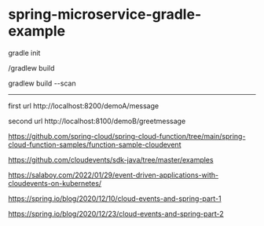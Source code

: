 # spring-microservice-gradle-example



gradle init


/gradlew build

gradlew build --scan

---------------------

first url   http://localhost:8200/demoA/message


second url  http://localhost:8100/demoB/greetmessage


https://github.com/spring-cloud/spring-cloud-function/tree/main/spring-cloud-function-samples/function-sample-cloudevent


https://github.com/cloudevents/sdk-java/tree/master/examples

https://salaboy.com/2022/01/29/event-driven-applications-with-cloudevents-on-kubernetes/

https://spring.io/blog/2020/12/10/cloud-events-and-spring-part-1

https://spring.io/blog/2020/12/23/cloud-events-and-spring-part-2
